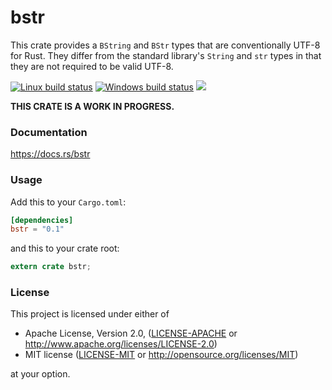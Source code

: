 bstr
====
This crate provides a `BString` and `BStr` types that are conventionally UTF-8
for Rust. They differ from the standard library's `String` and `str` types in
that they are not required to be valid UTF-8.

[![Linux build status](https://api.travis-ci.org/BurntSushi/bstr.svg)](https://travis-ci.org/BurntSushi/bstr)
[![Windows build status](https://ci.appveyor.com/api/projects/status/github/BurntSushi/bstr?svg=true)](https://ci.appveyor.com/project/BurntSushi/bstr)
[![](http://meritbadge.herokuapp.com/bstr)](https://crates.io/crates/bstr)

**THIS CRATE IS A WORK IN PROGRESS.**


### Documentation

https://docs.rs/bstr


### Usage

Add this to your `Cargo.toml`:

```toml
[dependencies]
bstr = "0.1"
```

and this to your crate root:

```rust
extern crate bstr;
```


### License

This project is licensed under either of

 * Apache License, Version 2.0, ([LICENSE-APACHE](LICENSE-APACHE) or
   http://www.apache.org/licenses/LICENSE-2.0)
 * MIT license ([LICENSE-MIT](LICENSE-MIT) or
   http://opensource.org/licenses/MIT)

at your option.
